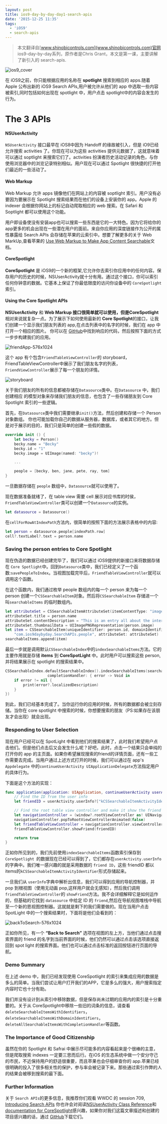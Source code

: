 ```yaml
---
layout: post
title: ios9-day-by-day-day1-search-apis
date: '2015-12-25 11:35'
tags:
  - 'iOS9'
  - search-apis
---
```


>本文翻译自[www.shinobicontrols.com](www.shinobicontrols.com)官网 ios9-day-by-day系列，原作者是Chris Grant，本文是第一课，主要讲解了新引入的 search-apis.

![ios9_cover](http://7xl8rl.com1.z0.glb.clouddn.com/ios9_cover.jpg)
<!-- more -->

在 iOS9之前，你只能根据应用的名称在 **spotlight** 搜索到相应的 apps.随着 Apple 公布出新的 iOS9 Search APIs,用户被允许从他们的 app 中选取一些内容被索引,同时包括如何出现在 spotlight 中，用户点击 spotlight中的内容会发生的行为。

# The 3 APIs

#### NSUserActivity

`NSUserActivity` 接口最早在 iOS8中因为 Handoff 的缘故被引入，但是 iO9已经允许搜索 activities 了。你现在可以为这些 activities 提供元数据了，这就意味着可以通过 soptlight 来搜索它们了。activities 扮演者历史活动记录的角色，与你使用浏览器中的浏览记录特别相似。用户现在可以通过 Spotlight 很快捷的打开他们最近的一些活动了。

#### Web Markup

Web Markup 允许 apps 镜像他们在网站上的内容被 soptlight 索引。用户没有必要因为要展示在 Spotlight 搜索结果而在他们的设备上安装你的 app。Apple 的 indexer 会根据你网站上的标记自动爬取相应的 web 搜索。在 Safari 和 Soptlight 都可以使用这个功能。

用户即设备使没有安装app也可以搜索一些东西是它的一大特色。因为它将给你的 app更多的机会出现在一些潜在用户的面前。来自你应用的深度链接作为公开的属性暴露给 Search APIs 会存储在苹果的云索引中。想要了解更多的关于 Web MarkUp,查看苹果的 [Use Web Markup to Make App Content Searchable](https://developer.apple.com/library/prerelease/ios/releasenotes/General/WhatsNewIniOS/Articles/iOS9.html#//apple_ref/doc/uid/TP40016198-SW4)文档。

#### CoreSpotlight

**CoreSpotlight** 是 iOS9的一个新的框架,它允许你去索引你应用中的任何内容。保存用户的历史的时候，NSUserActivity就十分有用。通过这个接口，你可以索引任何你钟意的数据。它基本上保证了你最低限度的访问你设备中的 `CoreSpotlight`索引。

#### Using the Core Spotlight APIs

**NSUserActivity** 和 **Web Markup **接口很简单就可以使用，但是**CoreSpotlight**相对来说就复杂一点。为了展示下如何使用最新的 **Core Spotlight**的接口，让我们创建一个显示我们朋友列表的 app,在点击列表中的名字的时候，我们在 app 中打开一个相应的图片。 你可以在 [GitHub](https://github.com/shinobicontrols/iOS9-day-by-day/tree/master/01-Search-APIs)中找到响应的代码，然后按照下面的方式一步步构建我们的应用。

![friendApp-576x1024](http://7xl8rl.com1.z0.glb.clouddn.com/friendApp-576x1024.png)

这个 app 有个包含`FriendTableViewController`的 storyboard，FriendTableViewController中展示了我们朋友名字的列表，`FriendViewController`展示了每一个朋友的详情。

![storyboard](http://7xl8rl.com1.z0.glb.clouddn.com/storyboard.png)

关于我们朋友的所有的信息都被存储在`Datasource`类中。在`Datasource` 中，我们创建相应 的模型对象来存储我们朋友的信息，也包含了一些存储朋友到 Core Spotlight 索引的一些逻辑。

首先，在`Datasource`类中我们需要继承`init()`方法，然后创建和存储一个 Person 对象数组。 你也可能加载你自己的数据从服务器，数据库，或者其它的地方。但是对于展示的目的，我们只是简单的创建一些假的数据。

```swift
override init () {
    let becky = Person()
    becky.name = "Becky"
    becky.id = "1"
    becky.image = UIImage(named: "becky")!

    ...

    people = [becky, ben, jane, pete, ray, tom]
}
```

一旦数据存储在 `people` 数组中，`Datasource`就可以使用了。

现在数据准备就绪了，在 table view 需要 cell 展示对应书库的时侯，`FriendTableViewController`类可以创建一个`Datasource`的实例。
```swift
let datasource = Datasource()
```
在`cellForRowAtIndexPath`方法内，很简单的按照下面的方法展示表格中的内容:
```swift
let person = datasource.people[indexPath.row]
cell?.textLabel?.text = person.name
```
### Saving the person entries to Core Spotlight

现在伪造的数据已经创建完毕了，我们可以通过 iOS9提供的新接口来将数据存储在 `Core Spotlight`中。回到`Datasource`类中，我们已经定义了一个函数:`savePeopleToIndex`。当视图加载完毕后，`FriendTableViewController`就可以调用这个函数。

在这个函数内，我们通过枚举 people 数组内的每一个 person 来为每一个 person 创建一个`CSSearchableItem`对象。然后将`CSSearchableItem` 存储进一个叫`searchableItems` 的临时数组内。

```swift
let attributeSet = CSSearchableItemAttributeSet(itemContentType: "image" as String)
attributeSet.title = person.name
attributeSet.contentDescription = "This is an entry all about the interesting person called (person.name)"
attributeSet.thumbnailData = UIImagePNGRepresentation(person.image)
let item = CSSearchableItem(uniqueIdentifier: person.id, domainIdentifier:
    "com.ios9daybyday.SearchAPIs.people", attributeSet: attributeSet)
searchableItems.append(item)
```
最后一步就是调用默认`CSSearchableIndex`中的`indexSearchableItems`方法。它的主要作用就是存储 **items** 到 **CoreSpotLight** 中。此时用户可以搜索这些 person,并将结果展示在 spotlight 的搜索结果中。

```swift
CSSearchableIndex.defaultSearchableIndex().indexSearchableItems(searchableItems,
                   completionHandler: { error -> Void in
    if error != nil {
        print(error?.localizedDescription)
    }
})
```
到此，我们已经基本完成了。当你运行你的应用的时候，所有的数据都会被立刻存储。当你在 core spotlight 中搜索的时候，你想要搜索的朋友（PS:如果存在该朋友才会出现）就会出现。

### Responding to User Selection

现在用户已经可以在 SpotLight 中看到他们的搜索结果了，此时我们希望用户点击他们。但是他们点击后又会发生什么呢？好吧，此时，点击一个结果只会单纯的打开你的 app 的主页面。如果你希望展现搜索的friend的详情页面，还有一些工作需要去完成。当用户通过上述方式打开的时候，我们可以通过在 app's `Appdelegate` 中的`continueUserActivity UIApplicationDelegate`方法指定用户的具体行为。

下面是这个方法的实现：

```swift
func application(application: UIApplication, continueUserActivity userActivity: NSUserActivity, restorationHandler: ([AnyObject]?) -> Void) -> Bool {
    // Find the ID from the user info
    let friendID = userActivity.userInfo?["kCSSearchableItemActivityIdentifier"] as! String

    // Find the root table view controller and make it show the friend with this ID
    let navigationController = (window?.rootViewController as! UINavigationController)
    navigationController.popToRootViewControllerAnimated(false)
    let friendTableViewController = navigationController.viewControllers.first as! FriendTableViewController
    friendTableViewController.showFriend(friendID)

    return true
}
```

正如你所见到的，我们先前使用`indexSearchableItems`函数索引保存到`CoreSpotlight `的数据现在已经可以得到了，它们都存在`userActivity.userInfo`的字典中。我们唯一感兴趣的就是采用数据的 `friend ID`，这些 friendID 都以items的`kCSSearchableItemActivityIdentifier`形式存储起来。

一旦我们从 `userInfo`字典中解析出信息，我们可以得到应用的导航控制器，并 pop 到根视图（使用无动画 pop,这样用户就会无感知），然后我们调用`friendTableViewController`的 `showFriend`方法。我不会详细解释它是如何运作的，但基础的它找到 `datasource` 中给定 ID 的 `friend`,然后在导航视图堆栈中导航至一个新的恩视图控制器。这就就是剩下的我们需要做的。现在当用户点击 SpotLight 中的一个搜索结果时，下面将是他们会看到的：

![backToSearch-576x1024](http://7xl8rl.com1.z0.glb.clouddn.com/backToSearch-576x1024.png)

正如你所见，有一个 **“Back to Search”** 选项在视图的左上方，当他们通过点击搜索界面的 friend 的名字到当前界面的时候，他们仍然可以通过点击该选项直接返回到 spot light 的搜索界面。他们也可以通过点击标准的返回按钮进行页面的导航。

### Demo Summary

在上述 demo 中，我们已经发现使用 CoreSpotlight 的索引来集成应用的数据是多么的简单。当我们尝试让用户打开我们的APP，它是多么的强大，用户搜索指定内容时它也十分有助。

我们并没有设计到从索引中移除数据，但是保存尚未过期的应用内的索引是十分重要的。关于从 CoreSpotlight中移除一些旧的词条的信息，请查看`deleteSearchableItemsWithIdentifiers`，`deleteSearchableItemsWithDomainIdentifiers`，`deleteAllSearchableItemsWithCompletionHandler`等函数。

### The Importance of Good Citizenship
虽然在你的 Spotlight 和 Safrai 中展示尽可能多的内容看起来是个很棒的主意，但是爬取搜索 indexes 一定要三思而后行。在iOS 的生态系统中做一个安分守己的市民，不近保持用户的舒适很重要，而且苹果也会仔细审查你的 app.苹果已经很明确的投入了很多相关性的保护，参与率会被记录下来。那些通过索引作弊的人的结果会被移到搜索的最下面。

### Further Information

关于 `Search APIs`的更多信息，我推荐你们观看 WWDC 的 session 709, [Introducing Search APIs](https://developer.apple.com/videos/wwdc/2015/?id=709)
你也许会对阅读[NSUserActivity Class Reference](https://developer.apple.com/library/prerelease/ios/documentation/Foundation/Reference/NSUserActivity_Class/)和[documentation for CoreSpotlight](https://developer.apple.com/library/prerelease/ios/releasenotes/General/WhatsNewIniOS/Articles/iOS9.html#//apple_ref/doc/uid/TP40016198-SW3)感兴趣，如果你对我们这篇文章描述和创建的项目感兴趣的话，通过 [GitHub](https://github.com/shinobicontrols/iOS9-day-by-day/tree/master/01-Search-APIs)下载它们。
